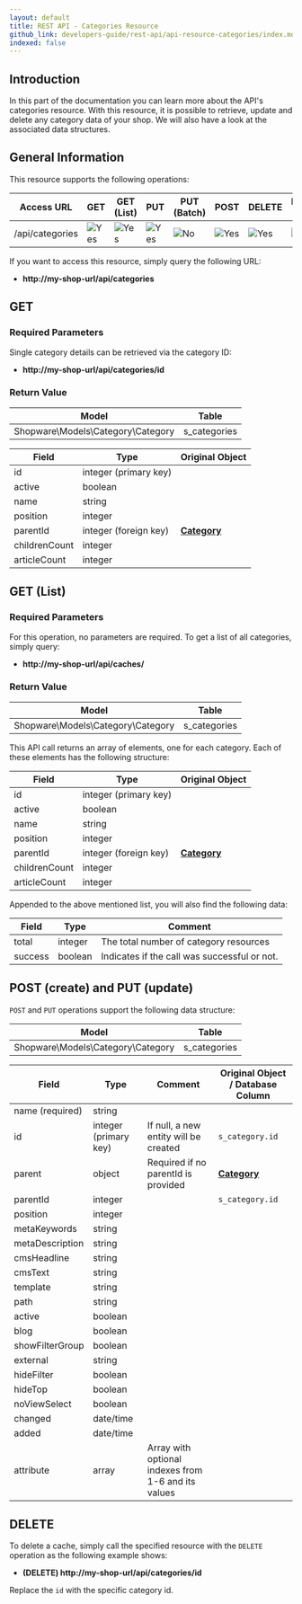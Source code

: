 ```yaml
---
layout: default
title: REST API - Categories Resource
github_link: developers-guide/rest-api/api-resource-categories/index.md
indexed: false
---
```


## Introduction

In this part of the documentation you can learn more about the API's categories resource. With this resource, it is possible to retrieve, update and delete any category data of your shop. We will also have a look at the associated data structures.


## General Information

This resource supports the following operations:

|  Access URL                 | GET                   | GET (List)            | PUT                    | PUT (Batch)         | POST                 | DELETE                | DELETE (Batch)      |
|-----------------------------|-----------------------|-----------------------|------------------------|---------------------|----------------------|-----------------------|---------------------|
| /api/categories             | ![Yes](../img/yes.png) | ![Yes](../img/yes.png) |  ![Yes](../img/yes.png) | ![No](../img/no.png) | ![Yes](../img/yes.png) | ![Yes](../img/yes.png) | ![No](../img/no.png) |

If you want to access this resource, simply query the following URL:

* **http://my-shop-url/api/categories**

## GET

### Required Parameters
Single category details can be retrieved via the category ID:

* **http://my-shop-url/api/categories/id**

### Return Value
| Model					             | Table			|
|------------------------------------|------------------|
| Shopware\Models\Category\Category  | s_categories     |


| Field               | Type                  | Original Object                                                               |
|---------------------|-----------------------|-------------------------------------------------------------------------------|
| id				  | integer (primary key) | 							                                                  |
| active	          | boolean				  |                     							                              |
| name                | string                |       											                              |
| position            | integer               |             									                              |
| parentId            | integer (foreign key) | **[Category](../models/#category)** 											  |
| childrenCount       | integer               | 														                      |
| articleCount		  | integer				  | 														                      |

## GET (List)

### Required Parameters

For this operation, no parameters are required.
To get a list of all categories, simply query:

* **http://my-shop-url/api/caches/**

### Return Value

| Model					             | Table			|
|------------------------------------|------------------|
| Shopware\Models\Category\Category  | s_categories     |


This API call returns an array of elements, one for each category. Each of these elements has the following structure:


| Field               | Type                  | Original Object                                                               |
|---------------------|-----------------------|-------------------------------------------------------------------------------|
| id				  | integer (primary key) | 							                                                  |
| active	          | boolean				  |                     							                              |
| name                | string                |       											                              |
| position            | integer               |             									                              |
| parentId            | integer (foreign key) | **[Category](../models/#category)**											  |
| childrenCount       | integer               | 														                      |
| articleCount		  | integer				  | 														                      |

Appended to the above mentioned list, you will also find the following data:

| Field               | Type                  | Comment			                                |
|---------------------|-----------------------|-------------------------------------------------|
| total				  | integer				  | The total number of category resources          |
| success		      | boolean				  | Indicates if the call was successful or not.	|


## POST (create) and PUT (update)
`POST` and `PUT` operations support the following data structure:

| Model					             | Table			|
|------------------------------------|------------------|
| Shopware\Models\Category\Category  | s_categories     |

| Field               | Type                  | Comment                                              | Original Object / Database Column                                             |
|---------------------|-----------------------|------------------------------------------------------|-------------------------------------------------------------------------------|
| name (required)     | string				  |                                                      |       						                                                 |
| id     	          | integer (primary key) | If null, a new entity will be created    	         | `s_category.id`     							                                 |
| parent              | object                | Required if no parentId is provided                  | **[Category](../models/#category)**											 |
| parentId            | integer               |                                                      | `s_category.id`            									                 |
| position            | integer               |                                                      | 																			     |
| metaKeywords        | string                |												         | 														                         |
| metaDescription	  | string				  |                                                      | 														                         |
| cmsHeadline    	  | string				  |                                                      | 														                         |
| cmsText        	  | string				  |                                                      | 														                         |
| template       	  | string				  |                                                      | 														                         |
| path          	  | string				  |                                                      | 														                         |
| active         	  | boolean				  |                                                      | 														                         |
| blog          	  | boolean				  |                                                		 | 														                         |
| showFilterGroup	  | boolean				  |                                                      | 														                         |
| external       	  | string				  |                                                      | 														                         |
| hideFilter     	  | boolean				  |                                                      | 														                         |
| hideTop	          | boolean				  |                                                      | 														                         |
| noViewSelect  	  | boolean				  |                                                      | 														                         |
| changed       	  | date/time    		  |                                                      | 														                         |
| added         	  | date/time    		  |                                                      | 														                         |
| attribute     	  | array				  | Array with optional indexes from 1-6 and its values | 														                         |


## DELETE
To delete a cache, simply call the specified resource with the `DELETE` operation as the following example shows:

* **(DELETE) http://my-shop-url/api/categories/id**

Replace the `id` with the specific category id.
